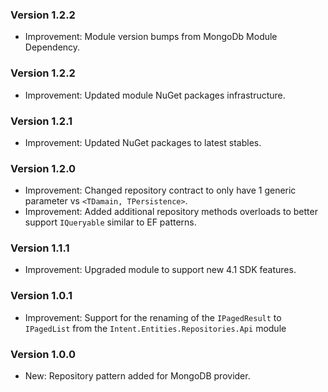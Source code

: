 ### Version 1.2.2

- Improvement: Module version bumps from MongoDb Module Dependency.

### Version 1.2.2

- Improvement: Updated module NuGet packages infrastructure.

### Version 1.2.1

- Improvement: Updated NuGet packages to latest stables.

### Version 1.2.0

- Improvement: Changed repository contract to only have 1 generic parameter <TDomain> vs `<TDamain, TPersistence>`.
- Improvement: Added additional repository methods overloads to better support `IQueryable` similar to EF patterns.

### Version 1.1.1

- Improvement: Upgraded module to support new 4.1 SDK features.

### Version 1.0.1

- Improvement: Support for the renaming of the `IPagedResult` to `IPagedList` from the `Intent.Entities.Repositories.Api` module

### Version 1.0.0

- New: Repository pattern added for MongoDB provider.
